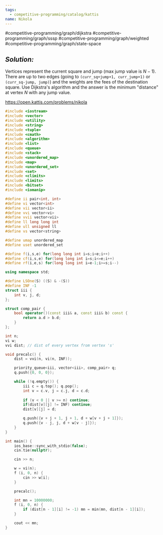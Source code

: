 ```yaml
---
tags:
  - competitive-programming/catalog/kattis
name: Nikola
---
```

#competitive-programming/graph/dijkstra
#competitive-programming/graph/sssp
#competitive-programming/graph/weighted
#competitive-programming/graph/state-space
## _Solution:_
Vertices represent the current square and jump (max jump value is $N-1$). There are up to two edges (going to `(curr_sq+jump+1, curr_jump+1)` or `(curr_sq-jump, jump)`) and the weights are the fees of the destination square. Use Dijkstra's algorithm and the answer is the minimum "distance" at vertex $N$ with any jump value.

https://open.kattis.com/problems/nikola
```cpp
#include <iostream>
#include <vector>
#include <utility>
#include <string>
#include <tuple>
#include <cmath>
#include <algorithm>
#include <list>
#include <queue>
#include <stack>
#include <unordered_map>
#include <map>
#include <unordered_set>
#include <set>
#include <climits>
#include <limits>
#include <bitset>
#include <iomanip>

#define ii pair<int, int>
#define vi vector<int>
#define vii vector<ii>
#define vvi vector<vi>
#define vvii vector<vii>
#define ll long long int
#define ull unsigned ll
#define vs vector<string>

#define umap unordered_map
#define uset unordered_set

#define f(i,s,e) for(long long int i=s;i<e;i++)
#define cf(i,s,e) for(long long int i=s;i<=e;i++)
#define rf(i,e,s) for(long long int i=e-1;i>=s;i--)

using namespace std;

#define LSOne(S) ((S) & -(S))
#define INF -1
struct iii {
    int v, j, d;
};

struct comp_pair {
    bool operator()(const iii& a, const iii& b) const {
        return a.d > b.d;
    }
};

int n;
vi w;
vvi dist; // dist of every vertex from vertex 's'

void precalc() {
    dist = vvi(n, vi(n, INF));

    priority_queue<iii, vector<iii>, comp_pair> q;
    q.push({0, 0, 0});

    while (!q.empty()) {
        iii c = q.top(); q.pop();
        int v = c.v, j = c.j, d = c.d;
        
        if (v < 0 || v >= n) continue;
        if(dist[v][j] != INF) continue;
        dist[v][j] = d;

        q.push({v + j + 1, j + 1, d + w[v + j + 1]});
        q.push({v - j, j, d + w[v - j]});
    }
}

int main() {
    ios_base::sync_with_stdio(false);
    cin.tie(nullptr);

    cin >> n;

    w = vi(n);
    f (i, 0, n) {
        cin >> w[i];
    }

    precalc();

    int mn = 10000000;
    f (i, 0, n) {
        if (dist[n - 1][i] != -1) mn = min(mn, dist[n - 1][i]);
    }

    cout << mn;
}
```